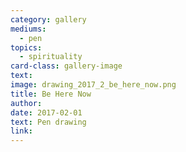 ```yaml
---
category: gallery
mediums:
  - pen
topics:
  - spirituality
card-class: gallery-image
text:
image: drawing_2017_2_be_here_now.png
title: Be Here Now
author:
date: 2017-02-01
text: Pen drawing
link:
---
```

